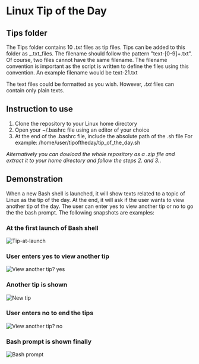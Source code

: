 # Linux Tip of the Day
## Tips folder
The Tips folder contains 10 _.txt_ files as tip files. Tips can be added to this folder as _.txt_files. The filename should follow the pattern "text-[0-9]\+.txt". Of course, two files cannot have the same filename. The filename convention is important as the script is written to define the files using this convention. An example filename would be text-21.txt

The text files could be formatted as you wish. However, _.txt_ files can contain only plain texts. 
## Instruction to use
1. Clone the repository to your Linux home directory
2. Open your ~/.bashrc file using an editor of your choice
3. At the end of the .bashrc file, include the absolute path of the .sh file 
For example: /home/user/tipoftheday/tip_of_the_day.sh

_Alternatively you can dowload the whole repository as a .zip file and extract it to your home directory and follow the steps 2. and 3._. 
## Demonstration
When a new Bash shell is launched, it will show texts related to a topic of Linux as the tip of the day. At the end, it will ask if the user wants to view another tip of the day. The user can enter yes to view another tip or no to go the the bash prompt. The following snapshots are examples:
### At the first launch of Bash shell
![Tip-at-launch](https://gitlab.tamk.cloud/servtec-services-2021/linux-tip-of-the-day-v1/-/tree/master/screenshots/tip_at_launch.png)

### User enters yes to view another tip
![View another tip? yes](https://gitlab.tamk.cloud/servtec-services-2021/linux-tip-of-the-day-v1/-/tree/master/screenshots/tip_next_yes.png "View another tip? yes")

### Another tip is shown
![New tip](https://gitlab.tamk.cloud/servtec-services-2021/linux-tip-of-the-day-v1/-/tree/master/screenshots/tip_next.png)

### User enters no to end the tips
![View another tip? no](https://gitlab.tamk.cloud/servtec-services-2021/linux-tip-of-the-day-v1/-/tree/master/screenshots/tip_next_no.png)

### Bash prompt is shown finally
![Bash prompt](https://gitlab.tamk.cloud/servtec-services-2021/linux-tip-of-the-day-v1/-/tree/master/screenshots/tip_next_yes.png)
